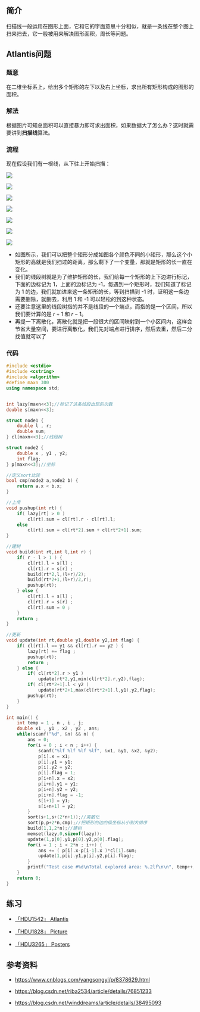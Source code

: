 ## 简介

扫描线一般运用在图形上面，它和它的字面意思十分相似，就是一条线在整个图上扫来扫去，它一般被用来解决图形面积，周长等问题。

## Atlantis问题

### 题意

在二维坐标系上，给出多个矩形的左下以及右上坐标，求出所有矩形构成的图形的面积。

### 解法

根据图片可知总面积可以直接暴力即可求出面积，如果数据大了怎么办？这时就需要讲到**扫描线**算法。

### 流程

现在假设我们有一根线，从下往上开始扫描：

![](./images/scanning-1.png)

![](./images/scanning-2.png)

![](./images/scanning-3.png)

![](./images/scanning-4.png)

![](./images/scanning-5.png)

![](./images/scanning-6.png)

![](./images/scanning-7.png)

- 如图所示，我们可以把整个矩形分成如图各个颜色不同的小矩形，那么这个小矩形的高就是我们扫过的距离，那么剩下了一个变量，那就是矩形的长一直在变化。
- 我们的线段树就是为了维护矩形的长，我们给每一个矩形的上下边进行标记，下面的边标记为 1，上面的边标记为 -1，每遇到一个矩形时，我们知道了标记为 1 的边，我们就加进来这一条矩形的长，等到扫描到 -1 时，证明这一条边需要删除，就删去，利用 1 和 -1 可以轻松的到这种状态。
- 还要注意这里的线段树指的并不是线段的一个端点，而指的是一个区间，所以我们要计算的是 $r+1$ 和 $r-1$。
- 再提一下离散化，离散化就是把一段很大的区间映射到一个小区间内，这样会节省大量空间，要进行离散化，我们先对端点进行排序，然后去重，然后二分找值就可以了

### 代码

```cpp
#include <cstdio>
#include <cstring>
#include <algorithm>
#define maxn 300
using namespace std;


int lazy[maxn<<3];//标记了这条线段出现的次数
double s[maxn<<3];

struct node1 {
	double l , r;
	double sum;
} cl[maxn<<3];//线段树 

struct node2 {
	double x , y1 , y2;
	int flag;
} p[maxn<<3];//坐标 

//定义sort比较
bool cmp(node2 a,node2 b) {
	return a.x < b.x;
}

//上传
void pushup(int rt) {
	if( lazy[rt] > 0 ) 
		cl[rt].sum = cl[rt].r - cl[rt].l;
	else 
		cl[rt].sum = cl[rt*2].sum + cl[rt*2+1].sum;
}

//建树
void build(int rt,int l,int r) {
	if( r - l > 1 ) {
		cl[rt].l = s[l] ;
		cl[rt].r = s[r] ;
		build(rt*2,l,(l+r)/2);
		build(rt*2+1,(l+r)/2,r);
		pushup(rt);
	} else {
		cl[rt].l = s[l] ;
		cl[rt].r = s[r] ;
		cl[rt].sum = 0 ;
	}
	return ;
}

//更新 
void update(int rt,double y1,double y2,int flag) {
	if( cl[rt].l == y1 && cl[rt].r == y2 ) {
		lazy[rt] += flag ;
		pushup(rt);
		return ;
	} else {
		if( cl[rt*2].r > y1 )
			update(rt*2,y1,min(cl[rt*2].r,y2),flag);
		if( cl[rt*2+1].l < y2 )
			update(rt*2+1,max(cl[rt*2+1].l,y1),y2,flag);
		pushup(rt);
	}
}

int main() {
	int temp = 1 , n , i , j;
	double x1 , y1 , x2 , y2 , ans;
	while(scanf("%d", &n) && n) {
		ans = 0;
		for(i = 0 ; i < n ; i++) {
			scanf("%lf %lf %lf %lf", &x1, &y1, &x2, &y2);
			p[i].x = x1;
			p[i].y1 = y1;
			p[i].y2 = y2;
			p[i].flag = 1;
			p[i+n].x = x2;
			p[i+n].y1 = y1;
			p[i+n].y2 = y2;
			p[i+n].flag = -1;
			s[i+1] = y1;
			s[i+n+1] = y2;
		}
		sort(s+1,s+(2*n+1));//离散化
		sort(p,p+2*n,cmp);//把矩形的边的纵坐标从小到大排序
		build(1,1,2*n);//建树 
		memset(lazy,0,sizeof(lazy));
		update(1,p[0].y1,p[0].y2,p[0].flag);
		for(i = 1 ; i < 2*n ; i++) {
			ans += ( p[i].x-p[i-1].x )*cl[1].sum;
			update(1,p[i].y1,p[i].y2,p[i].flag);
		}
		printf("Test case #%d\nTotal explored area: %.2lf\n\n", temp++, ans);
	}
	return 0;
}
```

## 练习

- [「HDU1542」 Atlantis](http://acm.hdu.edu.cn/showproblem.php?pid=1542)

- [「HDU1828」 Picture](http://acm.hdu.edu.cn/showproblem.php?pid=1828)

- [「HDU3265」 Posters](http://acm.hdu.edu.cn/showproblem.php?pid=3265)

## 参考资料

- <https://www.cnblogs.com/yangsongyi/p/8378629.html>  

- <https://blog.csdn.net/riba2534/article/details/76851233>

- <https://blog.csdn.net/winddreams/article/details/38495093>

